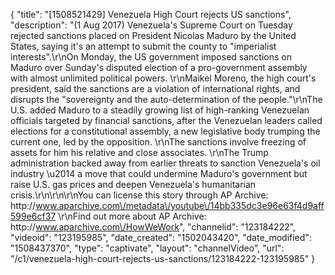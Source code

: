{
    "title": "[1508521429] Venezuela High Court rejects US sanctions",
    "description": "(1 Aug 2017) Venezuela's Supreme Court on Tuesday rejected sanctions placed on President Nicolas Maduro by the United States, saying it's an attempt to submit the county to \"imperialist interests\".\r\nOn Monday, the US government imposed sanctions on Maduro over Sunday's disputed election of a pro-government assembly with almost unlimited political powers. \r\nMaikel Moreno, the high court's president, said the sanctions are a violation of international rights, and disrupts the \"sovereignty and the auto-determination of the people.\"\r\nThe U.S. added Maduro to a steadily growing list of high-ranking Venezuelan officials targeted by financial sanctions, after the Venezuelan leaders called elections for a constitutional assembly, a new legislative body trumping the current one, led by the opposition. \r\nThe sanctions involve freezing of assets for him his relative and close associates. \r\nThe Trump administration backed away from earlier threats to sanction Venezuela's oil industry \u2014 a move that could undermine Maduro's government but raise U.S. gas prices and deepen Venezuela's humanitarian crisis.\r\n\r\n\r\nYou can license this story through AP Archive: http:\/\/www.aparchive.com\/metadata\/youtube\/14bb335dc3e96e63f4d9aff599e6cf37 \r\nFind out more about AP Archive: http:\/\/www.aparchive.com\/HowWeWork",
    "channelid": "123184222",
    "videoid": "123195985",
    "date_created": "1502043420",
    "date_modified": "1508437370",
    "type": "captivate",
    "layout": "channelVideo",
    "url": "\/c1\/venezuela-high-court-rejects-us-sanctions\/123184222-123195985"
}